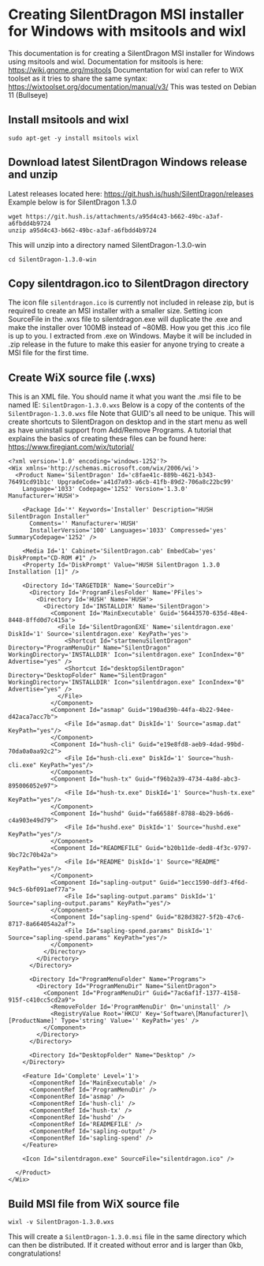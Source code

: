 # Creating SilentDragon MSI installer for Windows with msitools and wixl
This documentation is for creating a SilentDragon MSI installer for Windows using msitools and wixl. Documentation for msitools is here: https://wiki.gnome.org/msitools Documentation for wixl can refer to WiX toolset as it tries to share the same syntax: https://wixtoolset.org/documentation/manual/v3/ 
This was tested on Debian 11 (Bullseye)
## Install msitools and wixl
```
sudo apt-get -y install msitools wixl
```
## Download latest SilentDragon Windows release and unzip
Latest releases located here: https://git.hush.is/hush/SilentDragon/releases Example below is for SilentDragon 1.3.0
```
wget https://git.hush.is/attachments/a95d4c43-b662-49bc-a3af-a6fbdd4b9724
unzip a95d4c43-b662-49bc-a3af-a6fbdd4b9724
```
This will unzip into a directory named SilentDragon-1.3.0-win
```
cd SilentDragon-1.3.0-win
```
## Copy silentdragon.ico to SilentDragon directory
The icon file `silentdragon.ico` is currently not included in release zip, but is required to create an MSI installer with a smaller size. Setting icon SourceFile in the .wxs file to silentdragon.exe will duplicate the .exe and make the installer over 100MB instead of ~80MB. How you get this .ico file is up to you. I extracted from .exe on Windows. Maybe it will be included in .zip release in the future to make this easier for anyone trying to create a MSI file for the first time. 

## Create WiX source file (.wxs)
This is an XML file. You should name it what you want the .msi file to be named IE: `SilentDragon-1.3.0.wxs`
Below is a copy of the contents of the `SilentDragon-1.3.0.wxs` file Note that GUID's all need to be unique. This will create shortcuts to SilentDragon on desktop and in the start menu as well as have uninstall support from Add/Remove Programs. A tutorial that explains the basics of creating these files can be found here: https://www.firegiant.com/wix/tutorial/
```
<?xml version='1.0' encoding='windows-1252'?>
<Wix xmlns='http://schemas.microsoft.com/wix/2006/wi'>
  <Product Name='SilentDragon' Id='c8fae41c-889b-4621-b343-76491cd91b1c' UpgradeCode='a41d7a93-a6cb-41fb-89d2-706a8c22bc99'
    Language='1033' Codepage='1252' Version='1.3.0' Manufacturer='HUSH'>

    <Package Id='*' Keywords='Installer' Description="HUSH SilentDragon Installer"
      Comments='' Manufacturer='HUSH'
      InstallerVersion='100' Languages='1033' Compressed='yes' SummaryCodepage='1252' />

    <Media Id='1' Cabinet='SilentDragon.cab' EmbedCab='yes' DiskPrompt="CD-ROM #1" />
    <Property Id='DiskPrompt' Value="HUSH SilentDragon 1.3.0 Installation [1]" />

    <Directory Id='TARGETDIR' Name='SourceDir'>
      <Directory Id='ProgramFilesFolder' Name='PFiles'>
        <Directory Id='HUSH' Name='HUSH'>
          <Directory Id='INSTALLDIR' Name='SilentDragon'>
            <Component Id='MainExecutable' Guid='56443570-635d-48e4-8448-8ffd0d7c415a'>
              <File Id='SilentDragonEXE' Name='silentdragon.exe' DiskId='1' Source='silentdragon.exe' KeyPath='yes'>
                <Shortcut Id="startmenuSilentDragon" Directory="ProgramMenuDir" Name="SilentDragon" WorkingDirectory='INSTALLDIR' Icon="silentdragon.exe" IconIndex="0" Advertise="yes" />
                <Shortcut Id="desktopSilentDragon" Directory="DesktopFolder" Name="SilentDragon" WorkingDirectory='INSTALLDIR' Icon="silentdragon.exe" IconIndex="0" Advertise="yes" />
              </File>
            </Component>
            <Component Id="asmap" Guid="190ad39b-44fa-4b22-94ee-d42aca7acc7b">
                <File Id="asmap.dat" DiskId='1' Source="asmap.dat" KeyPath="yes"/>
            </Component>
            <Component Id="hush-cli" Guid="e19e8fd8-aeb9-4dad-99bd-70da0a0aa92c2">
                <File Id="hush-cli.exe" DiskId='1' Source="hush-cli.exe" KeyPath="yes"/>
            </Component>
            <Component Id="hush-tx" Guid="f96b2a39-4734-4a8d-abc3-895006052e97">
                <File Id="hush-tx.exe" DiskId='1' Source="hush-tx.exe" KeyPath="yes"/>
            </Component>
            <Component Id="hushd" Guid="fa66588f-8788-4b29-b6d6-c4a903e49d79">
                <File Id="hushd.exe" DiskId='1' Source="hushd.exe" KeyPath="yes"/>
            </Component>
            <Component Id="READMEFILE" Guid="b20b11de-ded8-4f3c-9797-9bc72c70b42a">
                <File Id="README" DiskId='1' Source="README" KeyPath="yes"/>
            </Component>
            <Component Id="sapling-output" Guid="1ecc1590-ddf3-4f6d-94c5-6bf091aef77a">
                <File Id="sapling-output.params" DiskId='1' Source="sapling-output.params" KeyPath="yes"/>
            </Component>
            <Component Id="sapling-spend" Guid="828d3827-5f2b-47c6-8717-8a664054a2af">
                <File Id="sapling-spend.params" DiskId='1' Source="sapling-spend.params" KeyPath="yes"/>
            </Component>			
          </Directory>
        </Directory>
      </Directory>

      <Directory Id="ProgramMenuFolder" Name="Programs">
        <Directory Id="ProgramMenuDir" Name="SilentDragon">
          <Component Id="ProgramMenuDir" Guid="7ac6af1f-1377-4158-915f-c410cc5cd2a9">
            <RemoveFolder Id='ProgramMenuDir' On='uninstall' />
            <RegistryValue Root='HKCU' Key='Software\[Manufacturer]\[ProductName]' Type='string' Value='' KeyPath='yes' />
          </Component>
        </Directory>
      </Directory>

      <Directory Id="DesktopFolder" Name="Desktop" />
    </Directory>

    <Feature Id='Complete' Level='1'>
      <ComponentRef Id='MainExecutable' />
      <ComponentRef Id='ProgramMenuDir' />
      <ComponentRef Id='asmap' />
      <ComponentRef Id='hush-cli' />
      <ComponentRef Id='hush-tx' />
      <ComponentRef Id='hushd' />
      <ComponentRef Id='READMEFILE' />
      <ComponentRef Id='sapling-output' />
      <ComponentRef Id='sapling-spend' />
    </Feature>

    <Icon Id="silentdragon.exe" SourceFile="silentdragon.ico" />

  </Product>
</Wix>
```
## Build MSI file from WiX source file
```
wixl -v SilentDragon-1.3.0.wxs
```

This will create a `SilentDragon-1.3.0.msi` file in the same directory which can then be distributed. If it created without error and is larger than 0kb, congratulations!